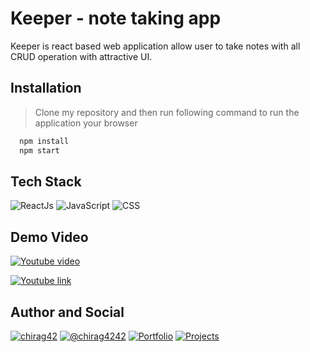  
# Keeper - note taking app

Keeper is react based web application allow user to take notes with all CRUD operation with attractive UI. 




## Installation

> Clone my repository and then run following command to run the application your browser

```bash
  npm install 
  npm start
```

## Tech Stack

![ReactJs](https://img.shields.io/badge/React-61DAFB.svg?style=flat-square&logo=React&logoColor=black)
![JavaScript](https://img.shields.io/badge/JavaScript-F7DF1E.svg?style=flat-square&logo=JavaScript&logoColor=black)
![CSS](https://img.shields.io/badge/CSS3-1572B6.svg?style=flat-square&logo=CSS3&logoColor=white)

## Demo Video

[![Youtube video](https://img.youtube.com/vi/9pXvxCqV_Vw/0.jpg)](https://www.youtube.com/watch?v=9pXvxCqV_Vw)

[![Youtube link](https://img.shields.io/badge/YouTube-FF0000.svg?style=flat-square&logo=YouTube&logoColor=white)](https://www.youtube.com/watch?v=9pXvxCqV_Vw)

## Author and Social

[![chirag42](https://img.shields.io/badge/LinkedIn-0A66C2.svg?style=flat-square&logo=LinkedIn&logoColor=white)](https://www.linkedin.com/in/chirag42/) 
[![@chirag4242](https://img.shields.io/badge/GitHub-181717.svg?style=flat-square&logo=GitHub&logoColor=white)](https://www.github.com/chirag4242)
[![Portfolio](https://img.shields.io/badge/Portfolio-%23000000.svg?style=flat-square&logo=firefox&logoColor=#FF7139)](https://cio-app.herokuapp.com/)
[![Projects](https://img.shields.io/badge/Projects%20Site-4285F4?style=flat-square&logo=GoogleChrome&logoColor=white)](https://sites.google.com/view/chiragpatil/home)
